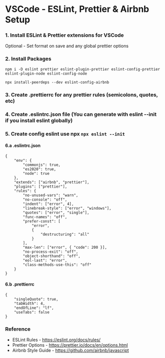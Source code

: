 # VSCode - ESLint, Prettier & Airbnb Setup

### 1. Install ESLint & Prettier extensions for VSCode

Optional - Set format on save and any global prettier options

### 2. Install Packages
```
npm i -D eslint prettier eslint-plugin-prettier eslint-config-prettier eslint-plugin-node eslint-config-node
```

```
npx install-peerdeps --dev eslint-config-airbnb
```

### 3. Create .prettierrc for any prettier rules (semicolons, quotes, etc)

### 4. Create .eslintrc.json file (You can generate with eslint --init if you install eslint globally)

### 5. Create config eslint use npx `npx eslint --init`

#### 6.a .eslintrc.json
```
{
    "env": {
        "commonjs": true,
        "es2020": true,
        "node": true
    },
    "extends": ["airbnb", "prettier"],
    "plugins": ["prettier"],
    "rules": {
        "no-unused-vars": "warn",
        "no-console": "off",
        "indent": ["error", 4],
        "linebreak-style": ["error", "windows"],
        "quotes": ["error", "single"],
        "func-names": "off",
        "prefer-const": [
            "error",
            {
                "destructuring": "all"
            }
        ],
        "max-len": ["error", { "code": 200 }],
        "no-process-exit": "off",
        "object-shorthand": "off",
        "eol-last": "error",
        "class-methods-use-this": "off"
    }
}
```
#### 6.b .prettierrc
```
{
    "singleQuote": true,
    "tabWidth": 4,
    "endOfLine": "lf",
    "useTabs": false
}
```

### Reference
* ESLint Rules - https://eslint.org/docs/rules/
* Prettier Options - https://prettier.io/docs/en/options.html
* Airbnb Style Guide - https://github.com/airbnb/javascript
